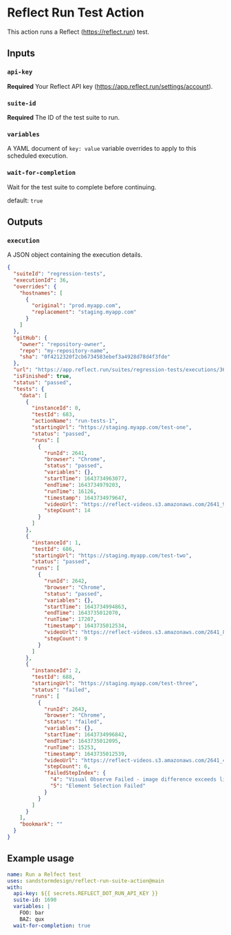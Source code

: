# Reflect Run Test Action

This action runs a Reflect (https://reflect.run) test.

## Inputs

### `api-key`

**Required** Your Reflect API key (https://app.reflect.run/settings/account).

### `suite-id`

**Required** The ID of the test suite to run.

### `variables`

A YAML document of `key: value` variable overrides to apply to this scheduled execution.

### `wait-for-completion`

Wait for the test suite to complete before continuing.

default: `true`

## Outputs

### `execution`

A JSON object containing the execution details.

```json
{
  "suiteId": "regression-tests",
  "executionId": 36,
  "overrides": {
    "hostnames": [
      {
        "original": "prod.myapp.com",
        "replacement": "staging.myapp.com"
      }
    ]
  },
  "gitHub": {
    "owner": "repository-owner",
    "repo": "my-repository-name",
    "sha": "0f4212320f2cb6734583ebef3a4928d78d4f3fde"
  },
  "url": "https://app.reflect.run/suites/regression-tests/executions/36",
  "isFinished": true,
  "status": "passed",
  "tests": {
    "data": [
      {
        "instanceId": 0,
        "testId": 683,
        "actionName": "run-tests-1",
        "startingUrl": "https://staging.myapp.com/test-one",
        "status": "passed",
        "runs": [
          {
            "runId": 2641,
            "browser": "Chrome",
            "status": "passed",
            "variables": {},
            "startTime": 1643734963077,
            "endTime": 1643734979203,
            "runTime": 16126,
            "timestamp": 1643734979647,
            "videoUrl": "https://reflect-videos.s3.amazonaws.com/2641_969e.mp4",
            "stepCount": 14
          }
        ]
      },
      {
        "instanceId": 1,
        "testId": 686,
        "startingUrl": "https://staging.myapp.com/test-two",
        "status": "passed",
        "runs": [
          {
            "runId": 2642,
            "browser": "Chrome",
            "status": "passed",
            "variables": {},
            "startTime": 1643734994863,
            "endTime": 1643735012070,
            "runTime": 17207,
            "timestamp": 1643735012534,
            "videoUrl": "https://reflect-videos.s3.amazonaws.com/2641_89f7.mp4",
            "stepCount": 9
          }
        ]
      },
      {
        "instanceId": 2,
        "testId": 688,
        "startingUrl": "https://staging.myapp.com/test-three",
        "status": "failed",
        "runs": [
          {
            "runId": 2643,
            "browser": "Chrome",
            "status": "failed",
            "variables": {},
            "startTime": 1643734996842,
            "endTime": 1643735012095,
            "runTime": 15253,
            "timestamp": 1643735012539,
            "videoUrl": "https://reflect-videos.s3.amazonaws.com/2641_4e95.mp4",
            "stepCount": 6,
            "failedStepIndex": {
              "4": "Visual Observe Failed - image difference exceeds limit",
              "5": "Element Selection Failed"
            }
          }
        ]
      }
    ],
    "bookmark": ""
  }
}
```

## Example usage

```yaml
name: Run a Relfect test
uses: sandstormdesign/reflect-run-suite-action@main
with:
  api-key: ${{ secrets.REFLECT_DOT_RUN_API_KEY }}
  suite-id: 1690
  variables: |
    FOO: bar
    BAZ: qux
  wait-for-completion: true
```
